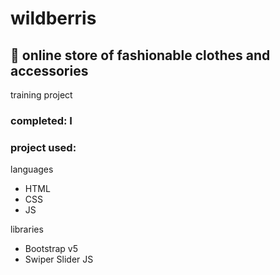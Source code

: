 # wildberris
## 👗 online store of fashionable clothes and accessories

training project  

### completed: I

### project used: 
  languages
- HTML
- CSS
- JS 

libraries  
- Bootstrap v5
- Swiper Slider JS
